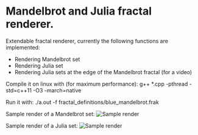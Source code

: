 # Mandelbrot and Julia fractal renderer.

Extendable fractal renderer, currently the following functions are implemented:

 - Rendering Mandelbrot set
 - Rendering Julia set
 - Rendering Julia sets at the edge of the Mandelbrot fractal (for a video)

Compile it on linux with (for maximum performance):
g++ *.cpp -pthread -std=c++11 -O3 -march=native

Run it with:
./a.out -f fractal_definitions/blue_mandelbrot.frak

Sample render of a Mandelbrot set:
![Sample render](https://raw.githubusercontent.com/helospark/mandelbrot-set/master/sample_renders/mandelbrot_1442164360.jpg)

Sample render of a Julia set:
![Sample render](https://raw.githubusercontent.com/helospark/mandelbrot-set/master/sample_renders/mandelbrot_1442164709.jpg)
